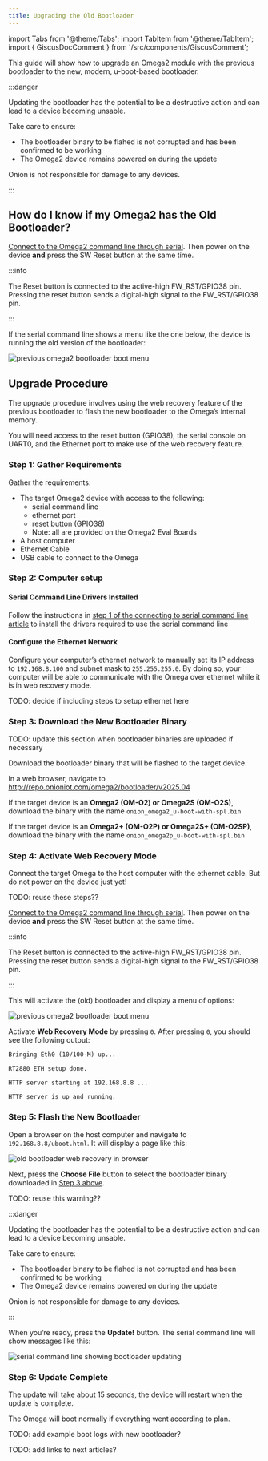 ```yaml
---
title: Upgrading the Old Bootloader
---
```


import Tabs from '@theme/Tabs';
import TabItem from '@theme/TabItem';
import { GiscusDocComment } from '/src/components/GiscusComment';

This guide will show how to upgrade an Omega2 module with the previous bootloader to the new, modern, u-boot-based bootloader. 

:::danger

Updating the bootloader has the potential to be a destructive action and can lead to a device becoming unsable. 

Take care to ensure:
- The bootloader binary to be flahed is not corrupted and has been confirmed to be working
- The Omega2 device remains powered on during the update

Onion is not responsible for damage to any devices.

:::

## How do I know if my Omega2 has the Old Bootloader?

[Connect to the Omega2 command line through serial](/quickstart/serial-command-line). Then power on the device **and** press the SW Reset button at the same time. 

:::info

The Reset button is connected to the active-high FW_RST/GPIO38 pin. Pressing the reset button sends a digital-high signal to the FW_RST/GPIO38 pin.

:::

If the serial command line shows a menu like the one below, the device is running the old version of the bootloader:

![previous omega2 bootloader boot menu](./assets/old-bootloader-menu.png)


## Upgrade Procedure

The upgrade procedure involves using the web recovery feature of the previous bootloader to flash the new bootloader to the Omega’s internal memory. 

You will need access to the reset button (GPIO38), the serial console on UART0, and the Ethernet port to make use of the web recovery feature.

### Step 1: Gather Requirements

Gather the requirements:
- The target Omega2 device with access to the following:
    - serial command line
    - ethernet port
    - reset button (GPIO38)
    - Note: all are provided on the Omega2 Eval Boards
- A host computer
- Ethernet Cable
- USB cable to connect to the Omega

### Step 2: Computer setup

#### Serial Command Line Drivers Installed

Follow the instructions in [step 1 of the connecting to serial command line article](/quickstart/serial-command-line#step-1-install-usb-to-serial-driver-on-your-computer) to install the drivers required to use the serial command line

#### Configure the Ethernet Network

Configure your computer’s ethernet network to manually set its IP address to `192.168.8.100` and subnet mask to `255.255.255.0`. By doing so, your computer will be able to communicate with the Omega over ethernet while it is in web recovery mode.

TODO: decide if including steps to setup ethernet here

### Step 3: Download the New Bootloader Binary

TODO: update this section when bootloader binaries are uploaded if necessary

Download the bootloader binary that will be flashed to the target device.

In a web browser, navigate to http://repo.onioniot.com/omega2/bootloader/v2025.04

If the target device is an **Omega2 (OM-O2) or Omega2S (OM-O2S)**, download the binary with the name `onion_omega2_u-boot-with-spl.bin`

If the target device is an **Omega2+ (OM-O2P) or Omega2S+ (OM-O2SP)**, download the binary with the name `onion_omega2p_u-boot-with-spl.bin`

### Step 4: Activate Web Recovery Mode

Connect the target Omega to the host computer with the ethernet cable. But do not power on the device just yet!

TODO: reuse these steps??

[Connect to the Omega2 command line through serial](/quickstart/serial-command-line). Then power on the device **and** press the SW Reset button at the same time. 

:::info

The Reset button is connected to the active-high FW_RST/GPIO38 pin. Pressing the reset button sends a digital-high signal to the FW_RST/GPIO38 pin.

:::

This will activate the (old) bootloader and display a menu of options:

![previous omega2 bootloader boot menu](./assets/old-bootloader-menu.png)

Activate **Web Recovery Mode** by pressing `0`. After pressing `0`, you should see the following output:

```
Bringing Eth0 (10/100-M) up...

RT2880 ETH setup done.

HTTP server starting at 192.168.8.8 ...

HTTP server is up and running.
```

### Step 5: Flash the New Bootloader

Open a browser on the host computer and navigate to `192.168.8.8/uboot.html`. It will display a page like this:

![old bootloader web recovery in browser](./assets/old-bootloader-web-recovery.png)

Next, press the **Choose File** button to select the bootloader binary downloaded in [Step 3 above](#step-3-download-the-new-bootloader-binary). 

TODO: reuse this warning??

:::danger

Updating the bootloader has the potential to be a destructive action and can lead to a device becoming unsable. 

Take care to ensure:
- The bootloader binary to be flahed is not corrupted and has been confirmed to be working
- The Omega2 device remains powered on during the update

Onion is not responsible for damage to any devices.

:::

When you’re ready, press the **Update!** button. The serial command line will show messages like this:

![serial command line showing bootloader updating](./assets/old-bootloader-updating.png)


### Step 6: Update Complete

The update will take about 15 seconds, the device will restart when the update is complete. 

The Omega will boot normally if everything went according to plan.

TODO: add example boot logs with new bootloader?

TODO: add links to next articles?

<GiscusDocComment />